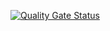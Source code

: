 [![Quality Gate Status](http://localhost:8889/api/project_badges/measure?project=TestProject1&metric=alert_status&token=sqb_3976b4ee30977a0d67c3226fb40aad832ec33bae)](http://localhost:8889/dashboard?id=TestProject1)